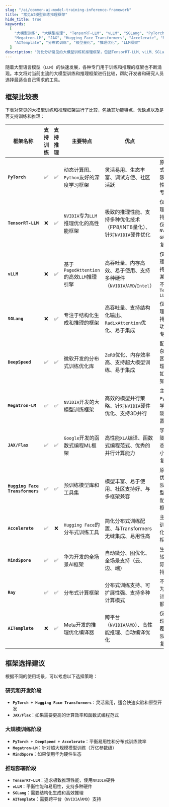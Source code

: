 ```yaml
---
slug: "/ai/common-ai-model-training-inference-framework"
title: "常见AI模型训练推理框架"
hide_title: true
keywords:
  [
    "大模型训练", "大模型推理", "TensorRT-LLM", "vLLM", "SGLang", "PyTorch", "DeepSpeed", 
    "Megatron-LM", "JAX", "Hugging Face Transformers", "Accelerate", "MindSpore", "Ray", 
    "AITemplate", "分布式训练", "模型量化", "推理优化", "LLM框架"
  ]
description: "对比分析常见的大模型训练和推理框架，包括TensorRT-LLM、vLLM、SGLang等，详细介绍各框架的优缺点及其在训练和推理方面的支持情况"
---
```



随着大型语言模型（`LLM`）的快速发展，各种专门用于训练和推理的框架也不断涌现。本文将对当前主流的大模型训练和推理框架进行比较，帮助开发者和研究人员选择最适合自己需求的工具。

## 框架比较表

下表对常见的大模型训练和推理框架进行了比较，包括其功能特点、优缺点以及是否支持训练和推理：

| 框架名称 | 支持训练 | 支持推理 | 主要特点 | 优点 | 缺点 | 适用场景 |
| --- | :---: | :---: | --- | --- | --- | --- |
| **`PyTorch`** | ✅ | ✅ | 动态计算图、`Python`友好的深度学习框架 | 灵活易用、生态丰富、调试方便、社区活跃 | 原生分布式能力有限、推理性能不如专用框架 | 研究开发、模型原型设计、通用训练 |
| **`TensorRT-LLM`** | ❌ | ✅ | `NVIDIA`专为`LLM`推理优化的高性能框架 | 极致的推理性能、支持多种优化技术（FP8/INT8量化）、针对`NVIDIA`硬件优化 | 仅支持推理、不支持训练、仅支持`NVIDIA GPU`、配置复杂 | 生产环境`LLM`部署、对延迟和吞吐量要求高的场景 |
| **`vLLM`** | ❌ | ✅ | 基于`PagedAttention`的高效`LLM`推理引擎 | 高吞吐量、内存高效、易于使用、支持多种硬件（`NVIDIA`/`AMD`/`Intel`） | 仅支持推理、不支持训练、某些优化不如`TensorRT-LLM` | 大规模`LLM`服务部署、需要高效内存管理的场景 |
| **`SGLang`** | ❌ | ✅ | 专注于结构化生成和推理的框架 | 高吞吐量、支持结构化输出、`RadixAttention`优化、易于集成 | 仅支持推理、不支持训练、功能相对专一 | 需要结构化输出的应用、对话系统、Agent开发 |
| **`DeepSpeed`** | ✅ | ✅ | 微软开发的分布式训练优化库 | `ZeRO`优化、内存效率高、支持超大模型训练、易于集成 | 配置复杂、调试困难、推理性能不如专用框架 | 大规模模型训练、有限资源下的大模型训练 |
| **`Megatron-LM`** | ✅ | ✅ | `NVIDIA`开发的大模型训练框架 | 高效的模型并行策略、针对`NVIDIA`硬件优化、支持3D并行 | 主要支持`PyTorch`、学习曲线陡峭、配置复杂 | 超大规模模型训练、多节点训练场景 |
| **`JAX/Flax`** | ✅ | ✅ | `Google`开发的函数式编程ML框架 | 高性能`XLA`编译、函数式编程范式、优秀的并行计算能力 | 学习曲线陡峭、生态相对较小、调试复杂 | 研究环境、需要高性能计算的场景 |
| **`Hugging Face Transformers`** | ✅ | ✅ | 预训练模型库和工具集 | 模型丰富、易于使用、社区支持好、与多框架兼容 | 原生性能优化有限、大模型训练需配合其他框架 | 模型微调、迁移学习、快速原型开发 |
| **`Accelerate`** | ✅ | ❌ | `Hugging Face`的分布式训练工具 | 简化分布式训练配置、与Transformers无缝集成、易用性高 | 主要针对训练优化、功能相对专一 | `PyTorch`分布式训练、`Transformers`模型训练 |
| **`MindSpore`** | ✅ | ✅ | 华为开发的全场景AI框架 | 自动微分、图优化、全场景支持（云、边、端） | 生态相对较小、国际社区支持有限 | 华为硬件生态、需要端到端优化的场景 |
| **`Ray`** | ✅ | ✅ | 分布式计算框架 | 分布式训练支持、可扩展性强、支持多种计算模式 | 不是专门为`LLM`设计、需要额外配置 | 分布式计算、大规模并行训练 |
| **`AITemplate`** | ❌ | ✅ | Meta开发的推理优化编译器 | 跨平台（`NVIDIA`/`AMD`）、高性能推理、自动编译优化 | 仅支持推理、模型覆盖有限、配置复杂 | 生产环境推理部署、需要跨平台支持的场景 |

## 框架选择建议

根据不同的使用场景，可以考虑以下选择策略：

### 研究和开发阶段

- **`PyTorch + Hugging Face Transformers`**：灵活易用，适合快速实验和原型开发
- **`JAX/Flax`**：如果需要更高的计算效率和函数式编程范式

### 大规模训练阶段

- **`PyTorch + DeepSpeed + Accelerate`**：平衡易用性和分布式训练效率
- **`Megatron-LM`**：针对超大规模模型训练（万亿参数级）
- **`MindSpore`**：如果使用华为硬件生态

### 推理部署阶段

- **`TensorRT-LLM`**：追求极致推理性能，使用`NVIDIA`硬件
- **`vLLM`**：平衡性能和易用性，支持多种硬件
- **`SGLang`**：需要结构化生成和高效推理
- **`AITemplate`**：需要跨平台（`NVIDIA`/`AMD`）支持

